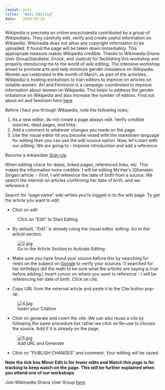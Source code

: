 ```yaml
---
layout: post
title:  "Wiki Editing"
date:   2019-03-18
---
```


<span class="dropcap">W</span>ikipedia is precisely an online encyclopedia contributed by a group of Wikipedians. They carefully edit, verify and create useful information on Wikipedia. Wikimedia does not allow any copyright information to be uploaded. If found the page will be taken down immediately. This appropriate measure makes Wikipedia credible. Thanks to Wikimedia Ghana User Group(Sandister, Enock, and Justice) for facilitating this workshop and properly introducing me to the world of wiki editing. The intensive workshop aimed to promote arts and help minimize gender imbalance on Wikipedia. 
Women are celebrated in the month of March, as part of the activities, Wikipedia is hosting workshops to train editors to improve on articles on notable women. Art and Feminism is a campaign coordinated to improve information about women on Wikipedia. This helps to address the gender imbalance on Wikipedia and also increase the number of editors. Find out about art and feminism here <a href="https://artandfeminism.org/">here</a>

Before I haul you through Wikipedia, note the following rules;
1. As a new editor, do not create a page always edit. Verify credible sources, dead pages, and links.
2. Add a comment to whatever changes you made on the page.
3. Use the visual editor till you become vexed with the markdown language for editing then you can use the edit source option.
Now, let's start with our editing. We are going to - Improve introduction and add a reference.

Become a wikipedian <a href="https://en.wikipedia.org/w/index.php?title=Special:CreateAccount&returnto">Sign-Up</a>

When editing check for dates, linked pages, referenced links, etc. This makes the information more credible. I will be editing MzVee's (Ghanaian Singer) article. - First, I will reference the date of birth from a source. We search the internet on articles confirming her date of birth, and we reference it.

Search for "page name" wiki whiles you’re logged in to the wiki page. To get the article you want to edit.

* Click on edit
<figure>
	<img src="{{ '/assets/img/1.jpg' | prepend: site.baseurl }}" alt=""> 
	<figcaption>Click on "Edit" to Start Editing</figcaption>
</figure>

* By default, "Edit" is already using the visual editor setting. Go to the article section.
<figure>
	<img src="{{ '/assets/img/2.jpg' | prepend: site.baseurl }}" alt="2.jpg"> 
	<figcaption>Go to the Article Section to Activate Editing</figcaption>
</figure>

* Make sure you have found your source before this by searching for news on the subject on <a href="https://www.google.com/">Google</a> to verify your sources. (I searched for her birthdays did the math to be sure what the articles are saying is true before adding.) Insert cursor on where you want to reference - I will be referencing her date of birth. Click on cite.

* Copy URL from the external article and paste it to the Cite button pop-up.
<figure> 
	<img src="{{ '/assets/img/4.jpg' | prepend: site.baseurl }}" alt="4.jpg"> 
	<figcaption>Insert your Citation</figcaption>
</figure>

* Click on generate and insert the cite. We can also reuse a cite by following the same procedure but rather we click on Re-use to choose the source. Add if it is already on the page.
<figure>
	<img src="{{ '/assets/img/5.png' | prepend: site.baseurl }}" alt="5.jpg"> 
	<figcaption>Add URL and Generate </figcaption>
</figure>

* Click on "PUBLISH CHANGES" and comment. Your editing will be saved.

**Note the tick box Minor Edit is for fewer edits and Watch this page is for tracking to keep watch on the page. This will be further explained when you attend one of our workshops**

Join Wikimedia Ghana User Group <a href="https://wmghug.wordpress.com/">here</a>
